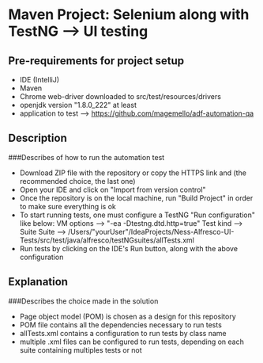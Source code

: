 # Maven Project: Selenium along with TestNG --> UI testing

## Pre-requirements for project setup

- IDE (IntelliJ)
- Maven
- Chrome web-driver downloaded to src/test/resources/drivers
- openjdk version "1.8.0_222" at least
- application to test --> https://github.com/magemello/adf-automation-qa

## Description 
###Describes of how to run the automation test
- Download ZIP file with the repository or copy the HTTPS link and (the recommended choice, the last one)
- Open your IDE and click on "Import from version control"
- Once the repository is on the local machine, run "Build Project" in order to make sure everything is ok
- To start running tests, one must configure a TestNG "Run configuration" like below:
        VM options --> "-ea -Dtestng.dtd.http=true"
        Test kind --> Suite
        Suite --> /Users/"yourUser"/IdeaProjects/Ness-Alfresco-UI-Tests/src/test/java/alfresco/testNGsuites/allTests.xml
- Run tests by clicking on the IDE's Run button, along with the above configuration

## Explanation 
###Describes the choice made in the solution
- Page object model (POM) is chosen as a design for this repository
- POM file contains all the dependencies necessary to run tests
- allTests.xml contains a configuration to run tests by class name
- multiple .xml files can be configured to run tests, depending on each suite containing multiples tests or not